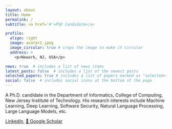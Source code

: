 ```yaml
---
layout: about
title: Home
permalink: /
subtitle: <a href='#'>PhD Candidate</a>

profile:
  align: right
  image: avatar2.jpeg
  image_circular: true # crops the image to make it circular
  address: >
    <p>Newark, NJ, USA</p>

news: true  # includes a list of news items
latest_posts: false  # includes a list of the newest posts
selected_papers: true # includes a list of papers marked as "selected={true}"
social: false  # includes social icons at the bottom of the page
---
```


A Ph.D. candidate in the Department of Informatics, College of Computing, New Jersey Institute of Technology. His research interests include Machine Learning, Deep Learning, Software Security, Natural Language Processing, Large Language Models, etc.

[<i class="fab fa-linkedin"></i> LinkedIn](https://www.linkedin.com/in/wenbo-wang-3461211a7/), [📖 Google Scholar](https://scholar.google.com/citations?user=sGzfUyAAAAAJ&hl=en&oi=ao)